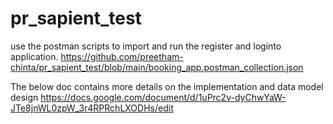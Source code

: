 # pr_sapient_test


use the postman scripts to import and run the register and loginto application.
https://github.com/preetham-chinta/pr_sapient_test/blob/main/booking_app.postman_collection.json

The below doc contains  more details on the implementation and data model design
https://docs.google.com/document/d/1uPrc2v-dyChwYaW-JTe8jnWL0zpW_3r4RPRchLXODHs/edit

